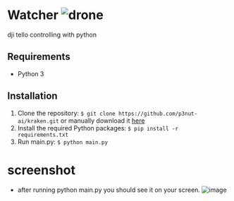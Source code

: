 # Watcher ![drone](https://user-images.githubusercontent.com/49468484/187116040-61479109-a27f-419d-ae65-42c9f32a1b50.gif) 

dji tello controlling with python

## Requirements

* Python 3

## Installation

1. Clone the repository: `$ git clone https://github.com/p3nut-ai/kraken.git` or manually download it [here](https://github.com/p3nut-ai/kraken.git)
2. Install the required Python packages: `$ pip install -r requirements.txt`
3. Run main.py: `$ python main.py `

# screenshot
- after running python main.py you should see it on your screen. 
![image](https://user-images.githubusercontent.com/49468484/187116579-71f2378d-6e3a-4a28-b1b1-59e1f1648299.png)
